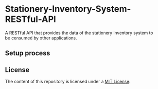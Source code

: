 # Stationery-Inventory-System-RESTful-API

A RESTful API that provides the data of the stationery inventory system to be consumed by other applications.

## Setup process

## License

The content of this repository is licensed under a [MIT License](https://github.com/kylerlee/Stationery-Inventory-System-RESTful-API/blob/master/LICENSE).
